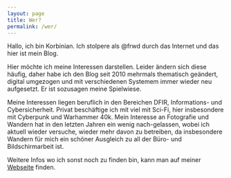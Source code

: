 ```yaml
---
layout: page
title: Wer?
permalink: /wer/
---
```


Hallo, ich bin Korbinian. Ich stolpere als @frwd durch das Internet und das hier ist mein Blog.

Hier möchte ich meine Interessen darstellen. Leider ändern sich diese häufig, daher habe ich den Blog seit 2010 mehrmals thematisch geändert, digital umgezogen und mit verschiedenen Systemem immer wieder neu aufgesetzt. Er ist sozusagen meine Spielwiese.

Meine Interessen liegen beruflich in den Bereichen DFIR, Informations- und Cybersicherheit. Privat beschäftige ich mit viel mit Sci-Fi, hier insbesondere mit Cyberpunk und Warhammer 40k. Mein Interesse an Fotografie und Wandern hat in den letzten Jahren ein wenig nach-gelassen, wobei ich aktuell wieder versuche, wieder mehr davon zu betreiben, da insbesondere Wandern für mich ein schöner Ausgleich zu all der Büro- und Bildschirmarbeit ist.

Weitere Infos wo ich sonst noch zu finden bin, kann man auf meiner [Webseite](https://www.korbinian-michl.de/) finden.